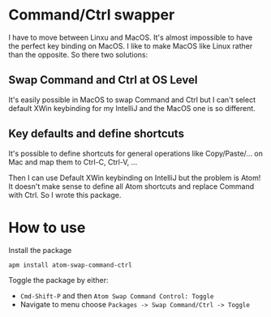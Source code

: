 # Command/Ctrl swapper

I have to move between Linxu and MacOS. It's almost impossible to
have the perfect key binding on MacOS. I like to make MacOS like Linux
rather than the opposite. So there two solutions:

## Swap Command and Ctrl at OS Level ##

It's easily possible in MacOS to swap Command and Ctrl but I can't select
default XWin keybinding for my IntelliJ and the MacOS one is so different.

## Key defaults and define shortcuts ##

It's possible to define shortcuts for general operations like
Copy/Paste/... on Mac and map them to Ctrl-C, Ctrl-V, ...

Then I can use Default XWin keybinding on IntelliJ but the problem is
Atom! It doesn't make sense to define all Atom shortcuts and replace
Command with Ctrl. So I wrote this package.

# How to use

Install the package

```
apm install atom-swap-command-ctrl
```

Toggle the package by either:

- `Cmd-Shift-P` and then `Atom Swap Command Control: Toggle`
- Navigate to menu choose `Packages -> Swap Command/Ctrl -> Toggle`
